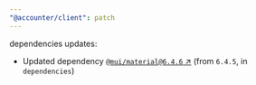 ```yaml
---
"@accounter/client": patch
---
```

dependencies updates:
  - Updated dependency [`@mui/material@6.4.6` ↗︎](https://www.npmjs.com/package/@mui/material/v/6.4.6) (from `6.4.5`, in `dependencies`)
